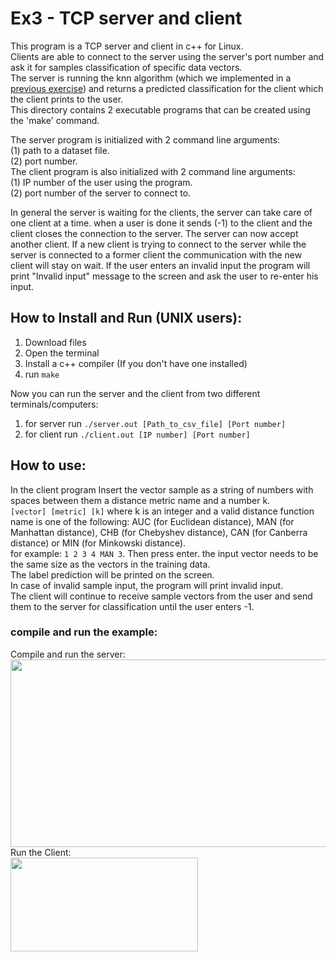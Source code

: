 # Ex3 - TCP server and client
This program is a TCP server and client in c++ for Linux.  
Clients are able to connect to the server using the server's port number and ask it for samples classification of specific data vectors.  
The server is running the knn algorithm (which we implemented in a [previous exercise](https://github.com/HadarLeiman/hw2_noa_and_hadar)) and returns a predicted classification for the client which the client prints to the user.  
This directory contains 2 executable programs that can be created using the 'make' command.  

The server program is initialized with 2 command line arguments:  
(1) path to a dataset file.  
(2) port number.  
The client program is also initialized with 2 command line arguments:  
(1) IP number of the user using the program.  
(2) port number of the server to connect to.  

In general the server is waiting for the clients, the server can take care of one client at a time. when a user is done  it sends (-1) to the client and the client closes the connection to the server. The server can now accept another client.
If a new client is trying to connect to the server while the server is connected to a former client the communication with the new client will stay on wait.
If the user enters an invalid input the program will print "Invalid input" message to the screen and ask the user to re-enter his input.


## **How to Install and Run (UNIX users):**
1. Download files
2. Open the terminal
3. Install a c++ compiler (If you don't have one installed)
4. run `make`  

Now you can run the server and the client from two different terminals/computers:  
1. for server run `./server.out [Path_to_csv_file] [Port number]`
2. for client run `./client.out [IP number] [Port number]`


## **How to use:**
In the client program Insert the vector sample as a string of numbers with spaces between them a distance metric name and a number k.  
`[vector] [metric] [k]`
where k is an integer and a valid distance function name is one of the following: AUC (for Euclidean distance), MAN (for Manhattan distance), CHB (for Chebyshev distance), CAN (for Canberra distance) or MIN (for Minkowski distance).  
for example: `1 2 3 4 MAN 3`. Then press enter. 
the input vector needs to be the same size as the vectors in the training data.  
The label prediction will be printed on the screen.  
In case of invalid sample input, the program will print invalid input.  
The client will continue to receive sample vectors from the user and send them to the server for classification until the user enters -1.

### compile and run the example:  
Compile and run the server:  
<img src="https://user-images.githubusercontent.com/72741540/210270630-672e618a-e945-4c12-807f-c62512b7ca46.png" width="1000" height="300">
Run the Client:  
<img src="https://user-images.githubusercontent.com/72741540/210270688-6a7b66f5-9064-41c6-8fba-527d2a2a0999.png" width="300" height="150">


